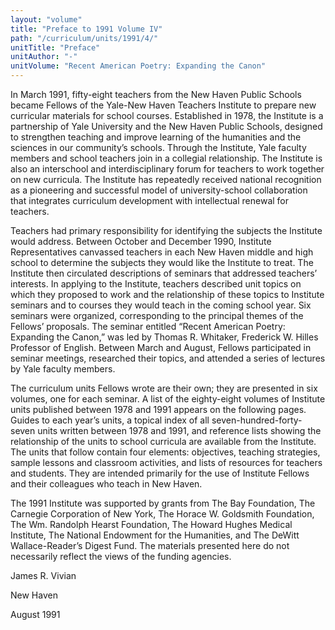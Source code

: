 ```yaml
---
layout: "volume"
title: "Preface to 1991 Volume IV"
path: "/curriculum/units/1991/4/"
unitTitle: "Preface"
unitAuthor: "-"
unitVolume: "Recent American Poetry: Expanding the Canon"
---
```

<body>
<p>
In March 1991, fifty-eight teachers from the New Haven Public Schools became Fellows of the Yale-New Haven Teachers Institute to prepare new curricular materials for school courses. Established in 1978, the Institute is a partnership of Yale University and the New Haven Public Schools, designed to strengthen teaching and improve learning of the humanities and the sciences in our community’s schools. Through the Institute, Yale faculty members and school teachers join in a collegial relationship. The Institute is also an interschool and interdisciplinary forum for teachers to work together on new curricula. The Institute has repeatedly received national recognition as a pioneering and successful model of university-school collaboration that integrates curriculum development with intellectual renewal for teachers.
</p>
<p>
Teachers had primary responsibility for identifying the subjects the Institute would address. Between October and December 1990, Institute Representatives canvassed teachers in each New Haven middle and high school to determine the subjects they would like the Institute to treat. The Institute then circulated descriptions of seminars that addressed teachers’ interests. In applying to the Institute, teachers described unit topics on which they proposed to work and the relationship of these topics to Institute seminars and to courses they would teach in the coming school year. Six seminars were organized, corresponding to the principal themes of the Fellows’ proposals. The seminar entitled “Recent American Poetry: Expanding the Canon,” was led by Thomas R. Whitaker, Frederick W. Hilles Professor of English. Between March and August, Fellows participated in seminar meetings, researched their topics, and attended a series of lectures by Yale faculty members.
</p>
<p>
The curriculum units Fellows wrote are their own; they are presented in six volumes, one for each seminar. A list of the eighty-eight volumes of Institute units published between 1978 and 1991 appears on the following pages. Guides to each year’s units, a topical index of all seven-hundred-forty-seven units written between 1978 and 1991, and reference lists showing the relationship of the units to school curricula are available from the Institute. The units that follow contain four elements: objectives, teaching strategies, sample lessons and classroom activities, and lists of resources for teachers and students. They are intended primarily for the use of Institute Fellows and their colleagues who teach in New Haven.
</p>
<p>
The 1991 Institute was supported by grants from The Bay Foundation, The Carnegie Corporation of New York, The Horace W. Goldsmith Foundation, The Wm. Randolph Hearst Foundation, The Howard Hughes Medical Institute, The National Endowment for the Humanities, and The DeWitt Wallace-Reader’s Digest Fund. The materials presented here do not necessarily reflect the views of the funding agencies.
</p>
<p>
James R. Vivian
</p>
<p>
New Haven
</p>
<p>
August 1991
</p>
</body>